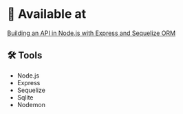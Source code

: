 # 📍 Available at

[Building an API in Node.js with Express and Sequelize ORM](https://www.youtube.com/watch?v=VDgXAw7VynQ)

## 🛠️ Tools

- Node.js
- Express
- Sequelize
- Sqlite
- Nodemon
